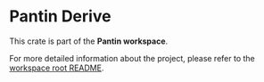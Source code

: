 # Pantin Derive

This crate is part of the **Pantin workspace**.

For more detailed information about the project, please refer to the [workspace root README](../../README.md).
